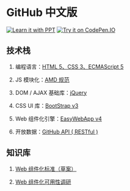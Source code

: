 # GitHub 中文版

[![Learn it with PPT](https://img.shields.io/badge/Learn%20it%20with-PPT-blue.svg)](https://ppt.baomitu.com/d/34699c9a)
[![Try it on CodePen.IO](https://img.shields.io/badge/Try%20it%20on-CodePen.IO-brightgreen.svg)](https://codepen.io/tech_query/project/details/ZOPgwM/)


## 技术栈

 1. 编程语言：[HTML 5、CSS 3、ECMAScript 5](https://developer.mozilla.org/zh-CN/docs/Web)

 2. JS 模块化：[AMD 规范](https://github.com/amdjs/amdjs-api/wiki/AMD-(%E4%B8%AD%E6%96%87%E7%89%88))

 3. DOM / AJAX 基础库：[jQuery](http://www.jquery123.com/)

 4. CSS UI 库：[BootStrap v3](http://v3.bootcss.com/)

 5. Web 组件化引擎：[EasyWebApp v4](https://boot-web.tk/)

 6. 开放数据：[GitHub API ( RESTful )](https://developer.github.com/v3/)


## 知识库

 1. [Web 组件化标准（草案）](https://developer.mozilla.org/zh-CN/docs/Web/Web_Components)

 2. [Web 组件化可用性调研](http://harttle.com/2017/02/08/web-components-survey.html)
